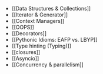 - [[Data Structures & Collections]]
- [[Iterator & Generator]]
- [[Context Managers]]
- [[OOPS]]
- [[Decorators]]
- [[Pythonic Idioms: EAFP vs. LBYP]]
- [[Type hinting (Typing)]]
- [[closures]]
- [[Asyncio]]
- [[Concurrency & parallelism]]